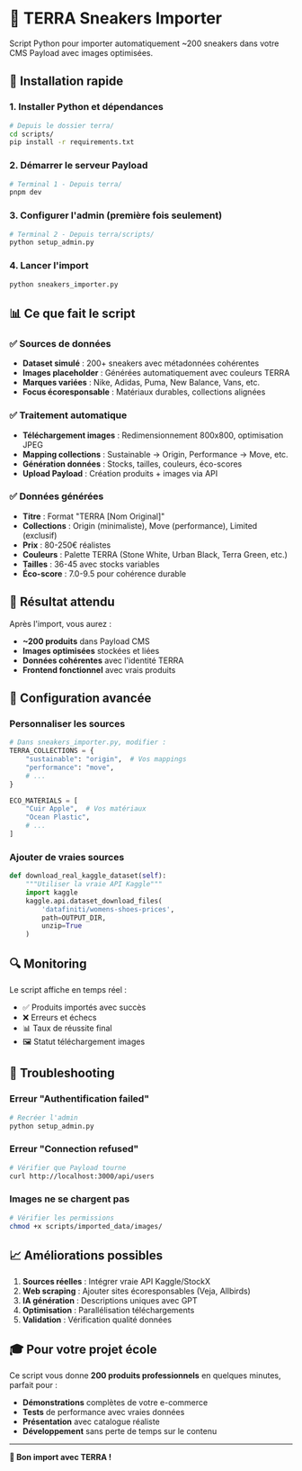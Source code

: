 # 🌱 TERRA Sneakers Importer

Script Python pour importer automatiquement ~200 sneakers dans votre CMS Payload avec images optimisées.

## 🚀 Installation rapide

### 1. Installer Python et dépendances

```bash
# Depuis le dossier terra/
cd scripts/
pip install -r requirements.txt
```

### 2. Démarrer le serveur Payload

```bash
# Terminal 1 - Depuis terra/
pnpm dev
```

### 3. Configurer l'admin (première fois seulement)

```bash
# Terminal 2 - Depuis terra/scripts/
python setup_admin.py
```

### 4. Lancer l'import

```bash
python sneakers_importer.py
```

## 📊 Ce que fait le script

### ✅ **Sources de données**

- **Dataset simulé** : 200+ sneakers avec métadonnées cohérentes
- **Images placeholder** : Générées automatiquement avec couleurs TERRA
- **Marques variées** : Nike, Adidas, Puma, New Balance, Vans, etc.
- **Focus écoresponsable** : Matériaux durables, collections alignées

### ✅ **Traitement automatique**

- **Téléchargement images** : Redimensionnement 800x800, optimisation JPEG
- **Mapping collections** : Sustainable → Origin, Performance → Move, etc.
- **Génération données** : Stocks, tailles, couleurs, éco-scores
- **Upload Payload** : Création produits + images via API

### ✅ **Données générées**

- **Titre** : Format "TERRA [Nom Original]"
- **Collections** : Origin (minimaliste), Move (performance), Limited (exclusif)
- **Prix** : 80-250€ réalistes
- **Couleurs** : Palette TERRA (Stone White, Urban Black, Terra Green, etc.)
- **Tailles** : 36-45 avec stocks variables
- **Éco-score** : 7.0-9.5 pour cohérence durable

## 🎯 Résultat attendu

Après l'import, vous aurez :

- **~200 produits** dans Payload CMS
- **Images optimisées** stockées et liées
- **Données cohérentes** avec l'identité TERRA
- **Frontend fonctionnel** avec vrais produits

## 🔧 Configuration avancée

### Personnaliser les sources

```python
# Dans sneakers_importer.py, modifier :
TERRA_COLLECTIONS = {
    "sustainable": "origin",  # Vos mappings
    "performance": "move",
    # ...
}

ECO_MATERIALS = [
    "Cuir Apple",  # Vos matériaux
    "Ocean Plastic",
    # ...
]
```

### Ajouter de vraies sources

```python
def download_real_kaggle_dataset(self):
    """Utiliser la vraie API Kaggle"""
    import kaggle
    kaggle.api.dataset_download_files(
        'datafiniti/womens-shoes-prices',
        path=OUTPUT_DIR,
        unzip=True
    )
```

## 🔍 Monitoring

Le script affiche en temps réel :

- ✅ Produits importés avec succès
- ❌ Erreurs et échecs
- 📊 Taux de réussite final
- 🖼️ Statut téléchargement images

## 🚨 Troubleshooting

### Erreur "Authentification failed"

```bash
# Recréer l'admin
python setup_admin.py
```

### Erreur "Connection refused"

```bash
# Vérifier que Payload tourne
curl http://localhost:3000/api/users
```

### Images ne se chargent pas

```bash
# Vérifier les permissions
chmod +x scripts/imported_data/images/
```

## 📈 Améliorations possibles

1. **Sources réelles** : Intégrer vraie API Kaggle/StockX
2. **Web scraping** : Ajouter sites écoresponsables (Veja, Allbirds)
3. **IA génération** : Descriptions uniques avec GPT
4. **Optimisation** : Parallélisation téléchargements
5. **Validation** : Vérification qualité données

## 🎓 Pour votre projet école

Ce script vous donne **200 produits professionnels** en quelques minutes, parfait pour :

- **Démonstrations** complètes de votre e-commerce
- **Tests** de performance avec vraies données
- **Présentation** avec catalogue réaliste
- **Développement** sans perte de temps sur le contenu

---

**🌱 Bon import avec TERRA !**
